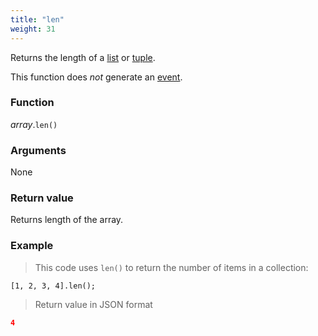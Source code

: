 ```yaml
---
title: "len"
weight: 31
---
```


Returns the length of a [list](..) or [tuple](../../tuple).

This function does *not* generate an [event](../../../events).

### Function

*array*.`len()`

### Arguments

None

### Return value

Returns length of the array.

### Example

> This code uses `len()` to return the number of items in a collection:

```thingsdb,json_response
[1, 2, 3, 4].len();
```

> Return value in JSON format

```json
4
```
